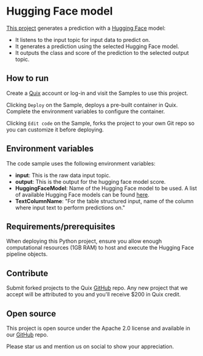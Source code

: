 # Hugging Face model

[This project](https://github.com/quixio/quix-samples/tree/main/python/transformations/Sentiment-Analysis) generates a prediction with a [Hugging Face](https://huggingface.co/) model: 
- It listens to the input topic for input data to predict on.
- It generates a prediction using the selected Hugging Face model.
- It outputs the class and score of the prediction to the selected output topic.

## How to run

Create a [Quix](https://portal.platform.quix.ai/self-sign-up?xlink=github) account or log-in and visit the Samples to use this project.

Clicking `Deploy` on the Sample, deploys a pre-built container in Quix. Complete the environment variables to configure the container.

Clicking `Edit code` on the Sample, forks the project to your own Git repo so you can customize it before deploying.

## Environment variables

The code sample uses the following environment variables:

- **input**: This is the raw data input topic.
- **output**: This is the output for the hugging face model score.
- **HuggingFaceModel**: Name of the Hugging Face model to be used. A list of available Hugging Face models can be found [here](https://huggingface.co/models).
- **TextColumnName**: "For the table structured input, name of the column where input text to perform predictions on."

## Requirements/prerequisites
When deploying this Python project, ensure you allow enough computational resources (1GB RAM) to host and execute the Hugging Face pipeline objects.

## Contribute

Submit forked projects to the Quix [GitHub](https://github.com/quixio/quix-samples) repo. Any new project that we accept will be attributed to you and you'll receive $200 in Quix credit.

## Open source

This project is open source under the Apache 2.0 license and available in our [GitHub](https://github.com/quixio/quix-samples) repo.

Please star us and mention us on social to show your appreciation.
